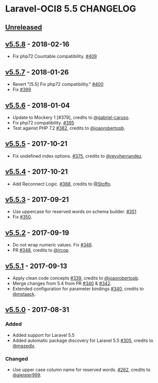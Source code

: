 # Laravel-OCI8 5.5 CHANGELOG

## [Unreleased]

## [v5.5.8] - 2018-02-16

- Fix php72 Countable compatibility. [#409]

## [v5.5.7] - 2018-01-26

- Revert "[5.5] Fix php72 compatibility." [#400]
- Fix [#399]

## [v5.5.6] - 2018-01-04

- Update to Mockery 1 [#379], credits to [@gabriel-caruso](https://github.com/gabriel-caruso).
- Fix php72 compatibility. [#395]
- Test against PHP 7.2 [#382], credits to [@joaorobertopb](https://github.com/joaorobertopb).

## [v5.5.5] - 2017-10-21

- Fix undefined index options. [#375], credits to [@reyvhernandez](https://github.com/reyvhernandez).

## [v5.5.4] - 2017-10-21

- Add Reconnect Logic. [#368], credits to [@Stoffo](https://github.com/Stoffo).

## [v5.5.3] - 2017-09-21

- Use uppercase for reserved words on schema builder. [#351]
- Fix [#350].

## [v5.5.2] - 2017-09-19

- Do not wrap numeric values. Fix [#346].
- PR [#348], credits to [@ircop](https://github.com/ircop).

## [v5.5.1] - 2017-09-13

- Apply clean code concepts [#339], credits to [@joaorobertopb](https://github.com/joaorobertopb).
- Merge changes from 5.4 from PR [#340] & [#342].
- Extended configuration for parameter bindings [#340], credits to [@mstaack](https://github.com/mstaack).

## [v5.5.0] - 2017-08-31

### Added

- Added support for Laravel 5.5
- Added automatic package discovery for Laravel 5.5 [#305], credits to [@mazedlx](https://github.com/mazedlx).

### Changed

- Use upper case column name for reserved words. [#262], credits to [@aleister999](https://github.com/aleister999).

[Unreleased]: https://github.com/yajra/laravel-oci8/compare/v5.5.8...5.5
[v5.5.8]: https://github.com/yajra/laravel-oci8/compare/v5.5.7...v5.5.8
[v5.5.7]: https://github.com/yajra/laravel-oci8/compare/v5.5.6...v5.5.7
[v5.5.6]: https://github.com/yajra/laravel-oci8/compare/v5.5.5...v5.5.6
[v5.5.5]: https://github.com/yajra/laravel-oci8/compare/v5.5.4...v5.5.5
[v5.5.4]: https://github.com/yajra/laravel-oci8/compare/v5.5.3...v5.5.4
[v5.5.3]: https://github.com/yajra/laravel-oci8/compare/v5.5.2...v5.5.3
[v5.5.2]: https://github.com/yajra/laravel-oci8/compare/v5.5.1...v5.5.2
[v5.5.1]: https://github.com/yajra/laravel-oci8/compare/v5.5.0...v5.5.1
[v5.5.0]: https://github.com/yajra/laravel-oci8/compare/v5.4.18...v5.5.0

[#409]: https://github.com/yajra/laravel-oci8/pull/409
[#400]: https://github.com/yajra/laravel-oci8/pull/400
[#399]: https://github.com/yajra/laravel-oci8/pull/399
[#395]: https://github.com/yajra/laravel-oci8/pull/395
[#382]: https://github.com/yajra/laravel-oci8/pull/382
[#375]: https://github.com/yajra/laravel-oci8/pull/375
[#368]: https://github.com/yajra/laravel-oci8/pull/368
[#351]: https://github.com/yajra/laravel-oci8/pull/351
[#350]: https://github.com/yajra/laravel-oci8/issue/350
[#348]: https://github.com/yajra/laravel-oci8/pull/348
[#346]: https://github.com/yajra/laravel-oci8/pull/346
[#342]: https://github.com/yajra/laravel-oci8/pull/342
[#340]: https://github.com/yajra/laravel-oci8/pull/340
[#339]: https://github.com/yajra/laravel-oci8/pull/339
[#305]: https://github.com/yajra/laravel-oci8/pull/305
[#262]: https://github.com/yajra/laravel-oci8/pull/262
